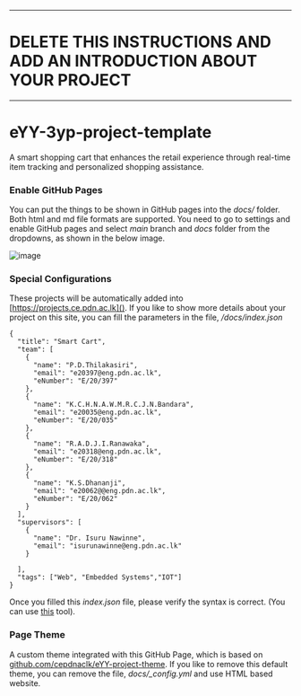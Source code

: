 ___
# DELETE THIS INSTRUCTIONS AND ADD AN INTRODUCTION ABOUT YOUR PROJECT
___

# eYY-3yp-project-template

A smart shopping cart that enhances the retail experience through real-time item tracking and personalized shopping assistance.

### Enable GitHub Pages

You can put the things to be shown in GitHub pages into the _docs/_ folder. Both html and md file formats are supported. You need to go to settings and enable GitHub pages and select _main_ branch and _docs_ folder from the dropdowns, as shown in the below image.

![image](https://user-images.githubusercontent.com/11540782/98789936-028d3600-2429-11eb-84be-aaba665fdc75.png)

### Special Configurations

These projects will be automatically added into [https://projects.ce.pdn.ac.lk](). If you like to show more details about your project on this site, you can fill the parameters in the file, _/docs/index.json_

```
{
  "title": "Smart Cart",
  "team": [
    {
      "name": "P.D.Thilakasiri",
      "email": "e20397@eng.pdn.ac.lk",
      "eNumber": "E/20/397"
    },
    {
      "name": "K.C.H.N.A.W.M.R.C.J.N.Bandara",
      "email": "e20035@eng.pdn.ac.lk",
      "eNumber": "E/20/035"
    },
    {
      "name": "R.A.D.J.I.Ranawaka",
      "email": "e20318@eng.pdn.ac.lk",
      "eNumber": "E/20/318"
    },
    {
      "name": "K.S.Dhananji",
      "email": "e20062@@eng.pdn.ac.lk",
      "eNumber": "E/20/062"
    }
  ],
  "supervisors": [
    {
      "name": "Dr. Isuru Nawinne",
      "email": "isurunawinne@eng.pdn.ac.lk"
    }
   
  ],
  "tags": ["Web", "Embedded Systems","IOT"]
}
```

Once you filled this _index.json_ file, please verify the syntax is correct. (You can use [this](https://jsonlint.com/) tool).

### Page Theme

A custom theme integrated with this GitHub Page, which is based on [github.com/cepdnaclk/eYY-project-theme](https://github.com/cepdnaclk/eYY-project-theme). If you like to remove this default theme, you can remove the file, _docs/\_config.yml_ and use HTML based website.
